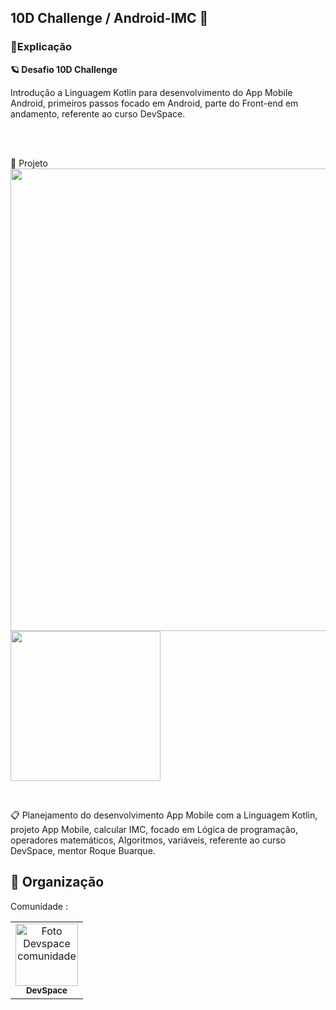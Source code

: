 
##  10D Challenge /  Android-IMC 📱

### 📑Explicação

**🪐 Desafio 10D Challenge** <br>

Introdução a Linguagem Kotlin para desenvolvimento do App Mobile Android, 
primeiros passos focado em Android, parte do Front-end em andamento,
referente ao curso DevSpace. 


<br>
<br>


🚀 Projeto 
<br>
<img src="https://user-images.githubusercontent.com/97356148/218158660-d9bd9a12-e5be-4699-b42e-dd930e875735.png" width="740px">  <img src="https://user-images.githubusercontent.com/97356148/218158976-b8f05a28-b606-4e5e-b36e-8e35926235e6.png" width="240px">   

<br>


📋 Planejamento do desenvolvimento App Mobile com a Linguagem Kotlin, projeto App Mobile, calcular IMC, focado em Lógica de programação, operadores matemáticos,  Algoritmos, variáveis, referente ao curso DevSpace, mentor Roque Buarque.


## 🤝 Organização

Comunidade :


<table>
  <tr>
    <td align="center">
      <a href="#">
        <img src="https://user-images.githubusercontent.com/97356148/213753621-a9a01471-dc50-4657-9919-2667b76fc785.png" width="100px;" alt="Foto Devspace comunidade"/><br>
        <sub>
          <b>DevSpace</b>
        </sub>
      </a>
    </td>
  </tr>
</table>
